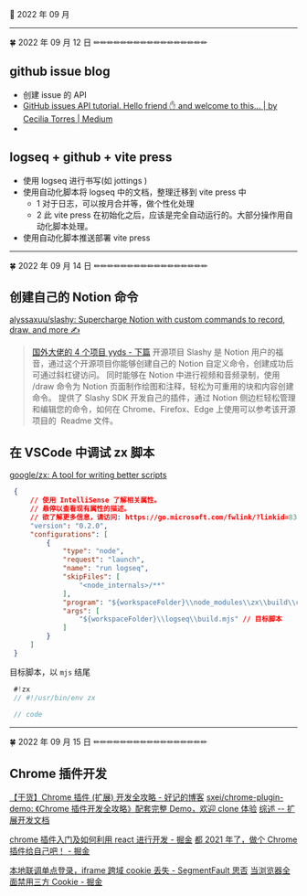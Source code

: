 🍉 2022 年 09 月

      
---

      
🍀 2022 年 09 月 12 日 ✏✏✏✏✏✏✏✏✏✏✏✏✏✏✏✏✏

      
 ## github issue blog
  - 创建 issue 的 API
  - [GitHub issues API tutorial. Hello friend ✋ and welcome to this… | by Cecilia Torres | Medium](https://medium.com/@hi_7807/github-issues-api-tutorial-b7a12b1bcada )
  -

 ## logseq + github + vite press
  - 使用 logseq 进行书写(如 jottings )
  - 使用自动化脚本将 logseq 中的文档，整理迁移到 vite press 中
  	- 1 对于日志，可以按月合并等，做个性化处理
  	- 2 此 vite press 在初始化之后，应该是完全自动运行的。大部分操作用自动化脚本处理。
  - 使用自动化脚本推送部署 vite press



      
---

      
🍀 2022 年 09 月 14 日 ✏✏✏✏✏✏✏✏✏✏✏✏✏✏✏✏✏

      
 ## 创建自己的 Notion 命令
 [alyssaxuu/slashy: Supercharge Notion with custom commands to record, draw, and more ✍️](https://github.com/alyssaxuu/slashy )

 > [国外大佬的 4 个项目 yyds - 下篇](https://mp.weixin.qq.com/s/HnVKsVCChZ5UsHLhOCqlPg )
 > 开源项目 Slashy 是 Notion 用户的福音，通过这个开源项目你能够创建自己的 Notion 自定义命令，创建成功后可通过斜杠键访问。
  同时能够在 Notion 中进行视频和音频录制，使用 /draw 命令为 Notion 页面制作绘图和注释，轻松为可重用的块和内容创建命令。
  提供了 Slashy SDK 开发自己的插件，通过 Notion 侧边栏轻松管理和编辑您的命令，如何在 Chrome、Firefox、Edge 上使用可以参考该开源项目的  Readme 文件。


 ## 在 VSCode 中调试 zx 脚本
 [google/zx: A tool for writing better scripts](https://github.com/google/zx )
 ```json
  {
      // 使用 IntelliSense 了解相关属性。 
      // 悬停以查看现有属性的描述。
      // 欲了解更多信息，请访问: https://go.microsoft.com/fwlink/?linkid=830387
      "version": "0.2.0",
      "configurations": [
          {
              "type": "node",
              "request": "launch",
              "name": "run logseq",
              "skipFiles": [
                  "<node_internals>/**"
              ],
              "program": "${workspaceFolder}\\node_modules\\zx\\build\\cli.js",
              "args": [
                  "${workspaceFolder}\\logseq\\build.mjs" // 目标脚本
              ]
          }
      ]
  }
  ```

 目标脚本，以 `mjs` 结尾
 ```js
  #!zx
  // #!/usr/bin/env zx
  
  // code
  ```




      
---

      
🍀 2022 年 09 月 15 日 ✏✏✏✏✏✏✏✏✏✏✏✏✏✏✏✏✏

      
 ## Chrome 插件开发
 [【干货】Chrome 插件 (扩展) 开发全攻略 - 好记的博客](http://blog.haoji.me/chrome-plugin-develop.html )
 [sxei/chrome-plugin-demo: 《Chrome 插件开发全攻略》配套完整 Demo，欢迎 clone 体验](https://github.com/sxei/chrome-plugin-demo )
 [综述 -- 扩展开发文档](https://open.chrome.360.cn/extension_dev/overview.html )

 [chrome 插件入门及如何利用 react 进行开发 - 掘金](https://juejin.cn/post/6954257786007978021 )
 [都 2021 年了，做个 Chrome 插件给自己吧！ - 掘金](https://juejin.cn/post/7039659263744016421 )


 [本地联调单点登录，iframe 跨域 cookie 丢失 - SegmentFault 思否](https://segmentfault.com/a/1190000041959550 )
 [当浏览器全面禁用三方 Cookie - 掘金](https://juejin.cn/post/6844904128557105166 )

